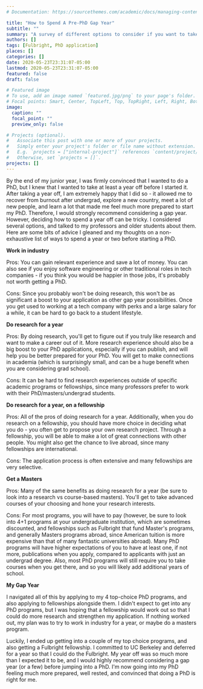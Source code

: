 ```yaml
---
# Documentation: https://sourcethemes.com/academic/docs/managing-content/

title: "How to Spend A Pre-PhD Gap Year"
subtitle: ""
summary: "A survey of different options to consider if you want to take time off between undergrad and your PhD"
authors: []
tags: [Fulbright, PhD application]
places: []
categories: []
date: 2020-05-23T23:31:07-05:00
lastmod: 2020-05-23T23:31:07-05:00
featured: false
draft: false

# Featured image
# To use, add an image named `featured.jpg/png` to your page's folder.
# Focal points: Smart, Center, TopLeft, Top, TopRight, Left, Right, BottomLeft, Bottom, BottomRight.
image:
  caption: ""
  focal_point: ""
  preview_only: false

# Projects (optional).
#   Associate this post with one or more of your projects.
#   Simply enter your project's folder or file name without extension.
#   E.g. `projects = ["internal-project"]` references `content/project/deep-learning/index.md`.
#   Otherwise, set `projects = []`.
projects: []
---
```

By the end of my junior year, I was firmly convinced that I wanted to do a PhD, but I knew that I wanted to take at least a year off before I started it. After taking a year off, I am extremely happy that I did so  - it allowed me to recover from burnout after undergrad, explore a new country, meet a lot of new people, and learn a lot that made me feel much more prepared to start my PhD. Therefore, I would strongly recommend considering a gap year. However, deciding how to spend a year off can be tricky. I considered several options, and talked to my professors and older students about them. Here are some bits of advice I gleaned and my thoughts on a non-exhaustive list of ways to spend a year or two before starting a PhD. 

**Work in industry**

Pros: You can gain relevant experience and save a lot of money. You can also see if you enjoy software engineering or other traditional roles in tech companies - if you think you would be happier in those jobs, it's probably not worth getting a PhD.

Cons: Since you probably won't be doing research, this won't be as significant a boost to your application as other gap year possibilities. Once you get used to working at a tech company with perks and a large salary for a while, it can be hard to go back to a student lifestyle.

**Do research for a year**

Pros: By doing research, you'll get to figure out if you truly like research and want to make a career out of it. More research experience should also be a big boost to your PhD applications, especially if you can publish, and will help you be better prepared for your PhD. You will get to make connections in academia (which is surprisingly small, and can be a huge benefit when you are considering grad school). 

Cons: It can be hard to find research experiences outside of specific academic programs or fellowships, since many professors prefer to work with their PhD/masters/undergrad students.

**Do research for a year, on a fellowship** 

Pros: All of the pros of doing research for a year. Additionally, when you do research on a fellowship, you should have more choice in deciding what you do - you often get to propose your own research project. Through a fellowship, you will be able to make a lot of great connections with other people. You might also get the chance to live abroad, since many fellowships are international. 

Cons: The application process is often extensive and many fellowships are very selective. 

**Get a Masters** 

Pros: Many of the same benefits as doing research for a year (be sure to look into a research vs course-based masters). You'll get to take advanced courses of your choosing and hone your research interests.

Cons: For most programs, you will have to pay (however, be sure to look into 4+1 programs at your undergraduate institution, which are sometimes discounted, and fellowships such as Fulbright that fund Master's programs, and generally Masters programs abroad, since American tuition is more expensive than that of many fantastic universities abroad). Many PhD programs will have higher expectations of you to have at least one, if not more, publications when you apply, compared to applicants with just an undergrad degree. Also, most PhD programs will still require you to take courses when you get there, and so you will likely add additional years of school. 

 **My Gap Year**

I navigated all of this by applying to my 4 top-choice PhD programs, and also applying to fellowships alongside them. I didn't expect to get into any PhD programs, but I was hoping that a fellowship would work out so that I could do more research and strengthen my application. If nothing worked out, my plan was to try to work in industry for a year, or maybe do a masters program. 

Luckily, I ended up getting into a couple of my top choice programs, and also getting a Fulbright fellowship. I committed to UC Berkeley and deferred for a year so that I could do the Fulbright. My year off was so much more than I expected it to be, and I would highly recommend considering a gap year (or a few) before jumping into a PhD. I'm now going into my PhD feeling much more prepared, well rested, and convinced that doing a PhD is right for me.